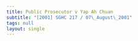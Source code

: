 ```yaml
---
title: Public Prosecutor v Yap Ah Chuan
subtitle: "[2001] SGHC 217 / 07\_August\_2001"
tags: null
layout: single
---
```


